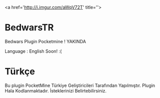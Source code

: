 <a href='http://i.imgur.com/aWqV72T' title='<a href='http://i.imgur.com/aWqV72T' title=''><img src='http://i.imgur.com/aWqV72T.jpg' alt='' title='Hosted by imgur.com' /></a>'><img src='http://i.imgur.com/aWqV72T.jpg' alt='' title='Hosted by imgur.com' /></a>
# BedwarsTR
Bedwars Plugin Pocketmine ! YAKINDA

Language : English Soon! :(

# Türkçe

Bu plugin PocketMine Türkiye Geliştiricileri Tarafından Yapılmıştır. Plugin Hala Kodlanmaktadır. İsteklerinizi Belirtebilirsiniz.

